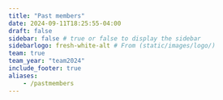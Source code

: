 ```yaml
---
title: "Past members"
date: 2024-09-11T18:25:55-04:00
draft: false
sidebar: false # true or false to display the sidebar
sidebarlogo: fresh-white-alt # From (static/images/logo/)
team: true
team_year: "team2024"
include_footer: true
aliases:
    - /pastmembers
---
```


